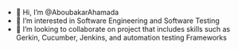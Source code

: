 - 👋 Hi, I’m @AboubakarAhamada
- 👀 I’m interested in Software Engineering and Software Testing
- 💞️ I’m looking to collaborate on project that includes skills such as Gerkin, Cucumber, Jenkins, and automation testing Frameworks

<!---
AboubakarAhamada/AboubakarAhamada is a ✨ special ✨ repository because its `README.md` (this file) appears on your GitHub profile.
You can click the Preview link to take a look at your changes.
--->
